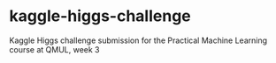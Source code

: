 # kaggle-higgs-challenge
Kaggle Higgs challenge submission for the Practical Machine Learning course at QMUL, week 3

